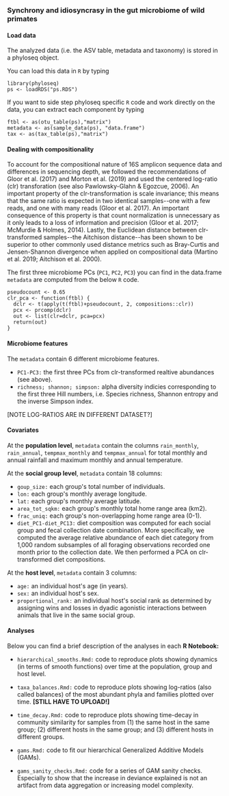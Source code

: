### Synchrony and idiosyncrasy in the gut microbiome of wild primates

#### Load data
The analyzed data (i.e. the ASV table, metadata and taxonomy) is stored in a phyloseq object.

You can load this data in `R` by typing

```
library(phyloseq)
ps <- loadRDS("ps.RDS")
```

If you want to side step phyloseq specific `R` code and work directly on the data, you can extract each component by typing 

```
ftbl <- as(otu_table(ps),"matrix") 
metadata <- as(sample_data(ps), "data.frame")
tax <- as(tax_table(ps),"matrix")
```

#### Dealing with compositionality
To account for the compositional nature of 16S amplicon sequence data and differences in sequencing depth, we followed the recommendations of Gloor et al. (2017) and Morton et al. (2019) and used the centered log-ratio (clr) transforation (see also Pawlowsky-Glahn & Egozcue, 2006). An important property of the clr-transformation is scale invariance; this means that the same ratio is expected in two identical samples--one with a few reads, and one with many reads (Gloor et al. 2017). An important consequence of this property is that count normalization is unnecessary as it only leads to a loss of information and precision (Gloor et al. 2017; McMurdie & Holmes, 2014). Lastly, the Euclidean distance between clr-transformed samples--the Aitchison distance--has been shown to be superior to other commonly used distance metrics such as Bray-Curtis and Jensen-Shannon divergence when applied on compositional data (Martino et al. 2019; Aitchison et al. 2000). 

The first three microbiome PCs (`PC1`, `PC2`, `PC3`) you can find in the data.frame `metadata` are computed from the below `R` code.     

```
pseudocount <- 0.65
clr_pca <- function(ftbl) {
  dclr <- t(apply(t(ftbl)+pseudocount, 2, compositions::clr))
  pcx <- prcomp(dclr)
  out <- list(clr=dclr, pca=pcx)
  return(out)
}
```

#### Microbiome features
The `metadata` contain 6 different microbiome features. 
* `PC1-PC3:` the first three PCs from clr-transformed realtive abundances (see above).
* `richness; shannon; simpson:` alpha diversity indicies corresponding to the first three Hill numbers, i.e. Species richness, Shannon entropy and the inverse Simpson index.

[NOTE LOG-RATIOS ARE IN DIFFERENT DATASET?]

#### Covariates
At the **population level**, `metadata` contain the columns `rain_monthly`, `rain_annual`, `tempmax_monthly` and `tempmax_annual` for total monthly and annual rainfall and maximum monthly and annual temperature. 

At the **social group level**, `metadata` contain 18 columns: 
* `goup_size:` each group's total number of individuals.
* `lon:` each group's monthly average longitude. 
* `lat:` each group's monthly average latitude.
* `area_tot_sqkm:` each group's monthly total home range area (km2).
* `frac_uniq:` each group's non-overlapping home range area (0-1).
* `diet_PC1-diet_PC13:` diet composition was computed for each social group and fecal collection date combination. More specifically, we computed the average relative abundance of each diet category from 1,000 random subsamples of all foraging observations recorded one month prior to the collection date. We then performed a PCA on clr-transformed diet compositions. 

At the **host level**, `metadata` contain 3 columns: 
* `age:` an individual host's age (in years).
* `sex:` an individual host's sex.
* `proportional_rank:` an individual host's social rank as determined by assigning wins and losses in dyadic agonistic interactions between animals that live in the same social group.


#### Analyses

Below you can find a brief description of the analyses in each **R Notebook:**

* `hierarchical_smooths.Rmd:` code to reproduce plots showing dynamics (in terms of smooth functions) over time at the population, group and host level.

* `taxa_balances.Rmd:` code to reproduce plots showing log-ratios (also called balances) of the most abundant phyla and families plotted over time. **[STILL HAVE TO UPLOAD!]**

* `time_decay.Rmd:` code to reproduce plots showing time-decay in community similarity for samples from (1) the same host in the same group; (2) different hosts in the same group; and (3) different hosts in different groups.    

* `gams.Rmd:` code to fit our hierarchical Generalized Additive Models (GAMs).

* `gams_sanity_checks.Rmd:` code for a series of GAM sanity checks. Especially to show that the increase in deviance explained is not an artifact from data aggregation or increasing model complexity.

 

